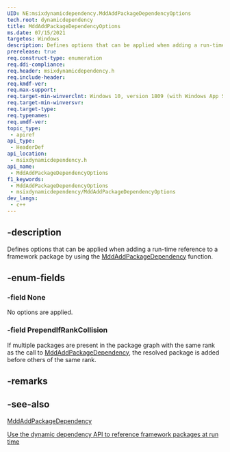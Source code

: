 ```yaml
---
UID: NE:msixdynamicdependency.MddAddPackageDependencyOptions
tech.root: dynamicdependency
title: MddAddPackageDependencyOptions
ms.date: 07/15/2021 
targetos: Windows
description: Defines options that can be applied when adding a run-time reference to a framework package by using the MddAddPackageDependency function.
prerelease: true
req.construct-type: enumeration
req.ddi-compliance: 
req.header: msixdynamicdependency.h
req.include-header: 
req.kmdf-ver: 
req.max-support: 
req.target-min-winverclnt: Windows 10, version 1809 (with Windows App SDK 1.0 Preview 1 or later)
req.target-min-winversvr: 
req.target-type: 
req.typenames: 
req.umdf-ver: 
topic_type:
 - apiref
api_type:
 - HeaderDef
api_location:
 - msixdynamicdependency.h
api_name:
 - MddAddPackageDependencyOptions
f1_keywords:
 - MddAddPackageDependencyOptions
 - msixdynamicdependency/MddAddPackageDependencyOptions
dev_langs:
 - c++
---
```


## -description

Defines options that can be applied when adding a run-time reference to a framework package by using the [MddAddPackageDependency](nf-msixdynamicdependency-mddaddpackagedependency.md) function.

## -enum-fields

### -field None

No options are applied.

### -field PrependIfRankCollision

If multiple packages are present in the package graph with the same rank as the call to [MddAddPackageDependency](nf-msixdynamicdependency-mddaddpackagedependency.md), the resolved package is added before others of the same rank.

## -remarks

## -see-also

[MddAddPackageDependency](nf-msixdynamicdependency-mddaddpackagedependency.md)

[Use the dynamic dependency API to reference framework packages at run time](/windows/apps/desktop/modernize/framework-packages/use-the-dynamic-dependency-api)

